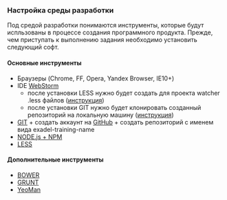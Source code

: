 ### Настройка среды разработки [ ](#env-setup)

Под средой разработки понимаются инструменты, которые будут испльзованы в процессе создания программного продукта.
Прежде, чем приступать к выполнению задания необходимо установить следующий софт.

#### Основные инструменты [ ](#main-tools)

* Браузеры (Chrome, FF, Opera, Yandex Browser, IE10+)
* IDE [WebStorm](http://www.jetbrains.com/webstorm/)
    * после установки LESS нужно будет создать для проекта watcher .less файлов ([инструкция](http://www.jetbrains.com/phpstorm/webhelp/using-file-watchers.html))
    * после установки GIT нужно будет клонировать созданный репозиторий на локальную машину ([инструкция](http://www.jetbrains.com/webstorm/webhelp/cloning-a-repository-from-github.html))
* [GIT](http://git-scm.com/) + создать аккаунт на [GitHub](http://github.com) + создать репозиторий с именем вида exadel-training-name
* [NODE.js + NPM](http://nodejs.org/)
* [LESS](http://lesscss.org/)

#### Дополнительные инструменты [ ](#other-tools)
* [BOWER](http://bower.io/)
* [GRUNT](http://gruntjs.com/)
* [YeoMan](http://yeoman.io/)